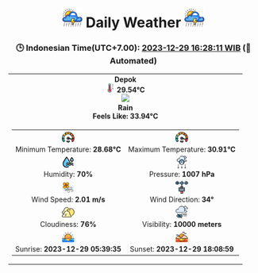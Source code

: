 # <h1 align=center><img height=40 src=images/cloud.png> Daily Weather <img height=40 src=images/cloud.png></h1>
<h3 align=center>🕒 Indonesian Time(UTC+7.00): <u>2023-12-29 16:28:11 WIB</u> (🤖Automated)</h3>

<table align=center>
<tr>
<td align=center><b>Depok</b><br><img src=images/thermometer.png height=18> <b>29.54°C</b><br><img src='https://openweathermap.org/img/w/10d.png' height='50'><br><b>Rain</b><br><b>Feels Like: 33.94°C</b></td>
</tr>
<td>
<table>
<tr>
<td align=center><img src=images/fast.png height=25><br>Minimum Temperature: <b>28.68°C</b></td>
<td align=center><img src=images/fast.png height=25><br>Maximum Temperature: <b>30.91°C</b></td>
</tr>
<tr>
<td align=center><img src=images/humidity.png height=25><br>Humidity: <b>70%</b></td>
<td align=center><img src=images/atmospheric.png height=25><br>Pressure: <b>1007 hPa</b></td>
</tr>
<tr>
<td align=center><img src=images/air-flow.png height=25><br>Wind Speed: <b>2.01 m/s</b></td>
<td align=center><img src=images/anemometer.png height=25><br>Wind Direction: <b>34°</b></td>
</tr>
<tr>
<td align=center><img src=images/cloudy.png height=25><br>Cloudiness: <b>76%</b></td>
<td align=center><img src=images/low-visibility.png height=25><br>Visibility: <b>10000 meters</b></td>
</tr>
<tr>
<td align=center><img src=images/sunrise.png height=25><br>Sunrise: <b>2023-12-29 05:39:35</b></td>
<td align=center><img src=images/sunsets.png height=25><br>Sunset: <b>2023-12-29 18:08:59</b></td>
</tr>
</table>
</table>
